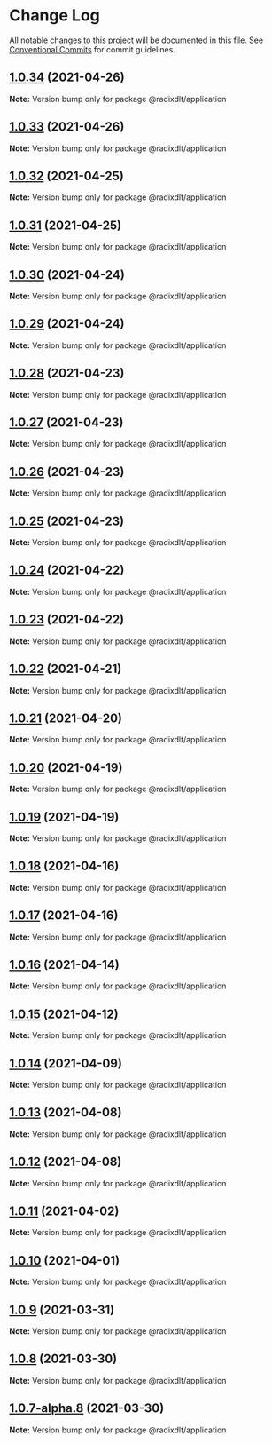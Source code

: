 # Change Log

All notable changes to this project will be documented in this file.
See [Conventional Commits](https://conventionalcommits.org) for commit guidelines.

## [1.0.34](https://github.com/radixdlt/radixdlt-javascript/compare/@radixdlt/application@1.0.33...@radixdlt/application@1.0.34) (2021-04-26)

**Note:** Version bump only for package @radixdlt/application





## [1.0.33](https://github.com/radixdlt/radixdlt-javascript/compare/@radixdlt/application@1.0.32...@radixdlt/application@1.0.33) (2021-04-26)

**Note:** Version bump only for package @radixdlt/application





## [1.0.32](https://github.com/radixdlt/radixdlt-javascript/compare/@radixdlt/application@1.0.31...@radixdlt/application@1.0.32) (2021-04-25)

**Note:** Version bump only for package @radixdlt/application





## [1.0.31](https://github.com/radixdlt/radixdlt-javascript/compare/@radixdlt/application@1.0.30...@radixdlt/application@1.0.31) (2021-04-25)

**Note:** Version bump only for package @radixdlt/application





## [1.0.30](https://github.com/radixdlt/radixdlt-javascript/compare/@radixdlt/application@1.0.29...@radixdlt/application@1.0.30) (2021-04-24)

**Note:** Version bump only for package @radixdlt/application





## [1.0.29](https://github.com/radixdlt/radixdlt-javascript/compare/@radixdlt/application@1.0.28...@radixdlt/application@1.0.29) (2021-04-24)

**Note:** Version bump only for package @radixdlt/application





## [1.0.28](https://github.com/radixdlt/radixdlt-javascript/compare/@radixdlt/application@1.0.27...@radixdlt/application@1.0.28) (2021-04-23)

**Note:** Version bump only for package @radixdlt/application





## [1.0.27](https://github.com/radixdlt/radixdlt-javascript/compare/@radixdlt/application@1.0.26...@radixdlt/application@1.0.27) (2021-04-23)

**Note:** Version bump only for package @radixdlt/application





## [1.0.26](https://github.com/radixdlt/radixdlt-javascript/compare/@radixdlt/application@1.0.25...@radixdlt/application@1.0.26) (2021-04-23)

**Note:** Version bump only for package @radixdlt/application





## [1.0.25](https://github.com/radixdlt/radixdlt-javascript/compare/@radixdlt/application@1.0.24...@radixdlt/application@1.0.25) (2021-04-23)

**Note:** Version bump only for package @radixdlt/application





## [1.0.24](https://github.com/radixdlt/radixdlt-javascript/compare/@radixdlt/application@1.0.23...@radixdlt/application@1.0.24) (2021-04-22)

**Note:** Version bump only for package @radixdlt/application





## [1.0.23](https://github.com/radixdlt/radixdlt-javascript/compare/@radixdlt/application@1.0.22...@radixdlt/application@1.0.23) (2021-04-22)

**Note:** Version bump only for package @radixdlt/application





## [1.0.22](https://github.com/radixdlt/radixdlt-javascript/compare/@radixdlt/application@1.0.21...@radixdlt/application@1.0.22) (2021-04-21)

**Note:** Version bump only for package @radixdlt/application





## [1.0.21](https://github.com/radixdlt/radixdlt-javascript/compare/@radixdlt/application@1.0.20...@radixdlt/application@1.0.21) (2021-04-20)

**Note:** Version bump only for package @radixdlt/application





## [1.0.20](https://github.com/radixdlt/radixdlt-javascript/compare/@radixdlt/application@1.0.19...@radixdlt/application@1.0.20) (2021-04-19)

**Note:** Version bump only for package @radixdlt/application





## [1.0.19](https://github.com/radixdlt/radixdlt-javascript/compare/@radixdlt/application@1.0.18...@radixdlt/application@1.0.19) (2021-04-19)

**Note:** Version bump only for package @radixdlt/application





## [1.0.18](https://github.com/radixdlt/radixdlt-javascript/compare/@radixdlt/application@1.0.17...@radixdlt/application@1.0.18) (2021-04-16)

**Note:** Version bump only for package @radixdlt/application





## [1.0.17](https://github.com/radixdlt/radixdlt-javascript/compare/@radixdlt/application@1.0.16...@radixdlt/application@1.0.17) (2021-04-16)

**Note:** Version bump only for package @radixdlt/application





## [1.0.16](https://github.com/radixdlt/radixdlt-javascript/compare/@radixdlt/application@1.0.15...@radixdlt/application@1.0.16) (2021-04-14)

**Note:** Version bump only for package @radixdlt/application





## [1.0.15](https://github.com/radixdlt/radixdlt-javascript/compare/@radixdlt/application@1.0.14...@radixdlt/application@1.0.15) (2021-04-12)

**Note:** Version bump only for package @radixdlt/application





## [1.0.14](https://github.com/radixdlt/radixdlt-javascript/compare/@radixdlt/application@1.0.13...@radixdlt/application@1.0.14) (2021-04-09)

**Note:** Version bump only for package @radixdlt/application





## [1.0.13](https://github.com/radixdlt/radixdlt-javascript/compare/@radixdlt/application@1.0.12...@radixdlt/application@1.0.13) (2021-04-08)

**Note:** Version bump only for package @radixdlt/application





## [1.0.12](https://github.com/radixdlt/radixdlt-javascript/compare/@radixdlt/application@1.0.11...@radixdlt/application@1.0.12) (2021-04-08)

**Note:** Version bump only for package @radixdlt/application





## [1.0.11](https://github.com/radixdlt/radixdlt-javascript/compare/@radixdlt/application@1.0.10...@radixdlt/application@1.0.11) (2021-04-02)

**Note:** Version bump only for package @radixdlt/application





## [1.0.10](https://github.com/radixdlt/radixdlt-javascript/compare/@radixdlt/application@1.0.9...@radixdlt/application@1.0.10) (2021-04-01)

**Note:** Version bump only for package @radixdlt/application





## [1.0.9](https://github.com/radixdlt/radixdlt-javascript/compare/@radixdlt/application@1.0.8...@radixdlt/application@1.0.9) (2021-03-31)

**Note:** Version bump only for package @radixdlt/application





## [1.0.8](https://github.com/radixdlt/radixdlt-javascript/compare/@radixdlt/application@1.0.7...@radixdlt/application@1.0.8) (2021-03-30)

**Note:** Version bump only for package @radixdlt/application





## [1.0.7-alpha.8](https://github.com/radixdlt/radixdlt-javascript/compare/@radixdlt/application@1.0.7-alpha.2...@radixdlt/application@1.0.7-alpha.8) (2021-03-30)

**Note:** Version bump only for package @radixdlt/application
